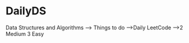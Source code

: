 # DailyDS
Data Structures and Algorithms 
 --> Things to do
  -->Daily LeetCode
  -->2 Medium 3 Easy
